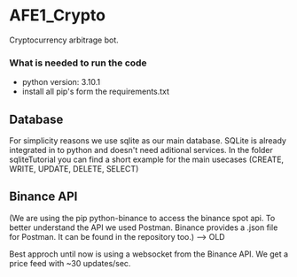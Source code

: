 # AFE1_Crypto

Cryptocurrency arbitrage bot.

### What is needed to run the code

- python version: 3.10.1
- install all pip's form the requirements.txt

## Database

For simplicity reasons we use sqlite as our main database. SQLite is already integrated in to python and doesn't need aditional services.
In the folder sqliteTutorial you can find a short example for the main usecases (CREATE, WRITE, UPDATE, DELETE, SELECT)

## Binance API

(We are using the pip python-binance to access the binance spot api.
To better understand the API we used Postman. Binance provides a .json file for Postman. It can be found in the repository too.) --> OLD

Best approch until now is using a websocket from the Binance API. We get a price feed with ~30 updates/sec.

